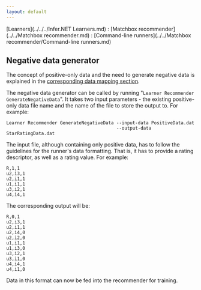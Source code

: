 ```yaml
---
layout: default
---
```

[Learners](../../../Infer.NET Learners.md) : [Matchbox recommender](../../Matchbox recommender.md) : [Command-line runners](../../Matchbox recommender/Command-line runners.md)

## Negative data generator

The concept of positive-only data and the need to generate negative data is explained in the [corresponding data mapping section](../API/Mappings/Negative.md).

The negative data generator can be called by running "`Learner Recommender GenerateNegativeData`". It takes two input parameters - the existing positive-only data file name and the name of the file to store the output to. For example: 
```
Learner Recommender GenerateNegativeData --input-data PositiveData.dat   
                                         --output-data StarRatingData.dat
```
The input file, although containing only positive data, has to follow the guidelines for the runner's data formatting. That is, it has to provide a rating descriptor, as well as a rating value. For example:
```
R,1,1  
u2,i3,1  
u2,i1,1  
u1,i1,1  
u3,i2,1  
u4,i4,1
```
The corresponding output will be:
```
R,0,1  
u2,i3,1  
u2,i1,1  
u2,i4,0  
u2,i2,0  
u1,i1,1  
u1,i3,0  
u3,i2,1  
u3,i1,0  
u4,i4,1  
u4,i1,0
```
Data in this format can now be fed into the recommender for training.
